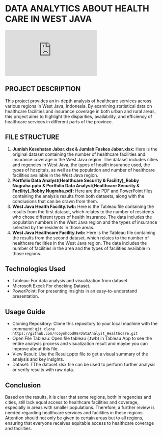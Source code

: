 # **DATA ANALYTICS ABOUT HEALTH CARE IN WEST JAVA**
![image](https://www.freepik.com/free-photo/flat-lay-health-still-life-arrangement-with-copy-space_12412915.htm#fromView=search&page=1&position=5&uuid=37836278-22a4-4e52-8b02-2e2845af1861)

## **PROJECT DESCRIPTION**
This project provides an in-depth analysis of healthcare services across various regions in West Java, Indonesia. By examining statistical data on healthcare facilities and insurance coverage in both urban and rural areas, this project aims to highlight the disparities, availability, and efficiency of healthcare services in different parts of the province.

## **FILE STRUCTURE**
1. **Jumlah Kesehatan Jabar.xlsx & Jumlah Faskes Jabar.xlsx:** Here is the original dataset containing the number of healthcare facilities and insurance coverage in the West Java region. The dataset includes cities and regencies in West Java, the types of health insurance used, the types of hospitals, as well as the population and number of healthcare facilities available in the West Java region.
2. **Portfolio Data Analyst(Healthcare Security & Facility)_Robby Nugraha.pptx &  Portfolio Data Analyst(Healthcare Security & Facility)_Robby Nugraha.pdf:** Here are the PDF and PowerPoint files containing the analysis results from both datasets, along with the conclusions that can be drawn from them.
3. **West Java Health Facility.twb:** Here is the Tableau file containing the results from the first dataset, which relates to the number of residents who chose different types of health insurance. The data includes the population numbers in the West Java region and the types of insurance selected by the residents in those areas.
4. **West Java Healthcare Facility.twb:** Here is the Tableau file containing the results from the second dataset, which relates to the number of healthcare facilities in the West Java region. The data includes the number of facilities in the area and the types of facilities available in those regions.

## **Technologies Used**
- Tableau: For data analysis and visualization from dataset.
- Microsoft Excel: For checking Dataset.
- PowerPoint: For presenting insights in an easy-to-understand presentation.

## **Usage Guide**
- Cloning Repository: Clone this repository to your local machine with the command: `git clone https://github.com/robynhood99/DataAnalyst_Healthcare.git`
- Open File Tableau: Open file tableau (.twb) in Tableau App to see the entire analysis process and visualization result and maybe you can improve about this file.
- View Result: Use the Result.pptx file to get a visual summary of the analysis and key insights.
- Dataset: TThe dataset.xlsx file can be used to perform further analysis or verify results with raw data.

## **Conclusion**
Based on the results, it is clear that some regions, both in regencies and cities, still lack equal access to healthcare facilities and coverage, especially in areas with smaller populations. Therefore, a further review is needed regarding healthcare services and facilities in these regions. Attention should not only be given to certain areas but to all regions, ensuring that everyone receives equitable access to healthcare coverage and facilities.

